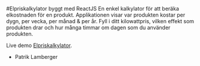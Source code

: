 #Elpriskalkylator byggt med ReactJS
En enkel kalkylator för att beräka elkostnaden för en produkt. Applikationen visar var produkten kostar per dygn, per vecka, per månad & per år. 
Fyll i ditt kilowattpris, vilken effekt som produkten drar och hur många timmar om dagen som du använder produkten. 

 Live demo [Elpriskalkylator](http://patriklamberger.se/elpris/).

- Patrik Lamberger